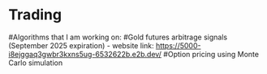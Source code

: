 # Trading
#Algorithms that I am working on:
#Gold futures arbitrage signals (September 2025 expiration) - website link: https://5000-i8ejggaq3gwbr3kxns5ug-6532622b.e2b.dev/
#Option pricing using Monte Carlo simulation
